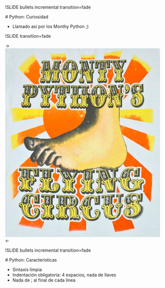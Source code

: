 !SLIDE bullets incremental transition=fade

# Python: Curiosidad

* Llamado asi por los Monthy Python ;)

!SLIDE transition=fade

-> ![Monty Python](monty-python.jpg) <-

!SLIDE bullets incremental transition=fade

# Python: Características

* Sintaxis limpia
* Indentación obligatoria: 4 espacios, nada de llaves 
* Nada de ; al final de cada linea
